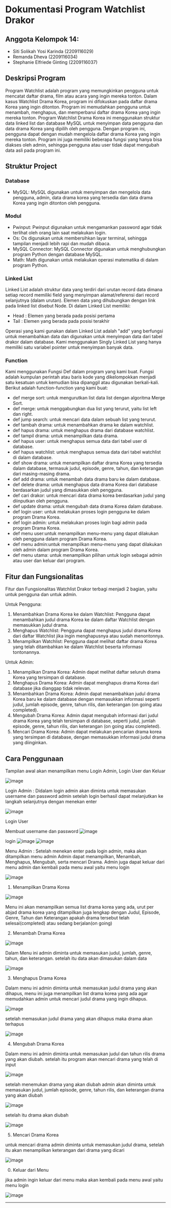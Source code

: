 # Dokumentasi Program Watchlist Drakor
## Anggota Kelompok 14:
- Siti Solikah Yosi Karinda (2209116029)
- Remanda Dheva (2209116034)
- Stephanie Elfriede Ginting (2209116037)


## Deskripsi Program
Program Watchlist adalah program yang memungkinkan pengguna untuk mencatat daftar drama, film atau acara yang ingin mereka tonton. Dalam kasus Watchlist Drama Korea, program ini difokuskan pada daftar drama Korea yang ingin ditonton. Program ini memudahkan pengguna untuk menambah, menghapus, dan memperbarui daftar drama Korea yang ingin mereka tonton. Program Watchlist Drama Korea ini menggunakan struktur data linked list dan database MySQL untuk menyimpan data pengguna dan data drama Korea yang dipilih oleh pengguna. Dengan program ini, pengguna dapat dengan mudah mengelola daftar drama Korea yang ingin mereka tonton. Program ini juga memiliki beberapa fungsi yang hanya bisa diakses oleh admin, sehingga pengguna atau user tidak dapat mengubah data asli pada program ini.

## Struktur Project
### Database
- MySQL: MySQL digunakan untuk menyimpan dan mengelola data pengguna, admin, data drama korea yang tersedia dan data drama Korea yang ingin ditonton oleh pengguna. 
### Modul
- Pwinput: Pwinput digunakan untuk mengamankan password agar tidak terlihat oleh orang lain saat melakukan login. 
- Os: Os digunakan untuk membersihkan layar terminal, sehingga tampilan menjadi lebih rapi dan mudah dibaca. 
- MySQL Connector: MySQL Connector digunakan untuk menghubungkan program Python dengan database MySQL. 
- Math: Math digunakan untuk melakukan operasi matematika di dalam program Python.

### Linked List
Linked List adalah struktur data yang terdiri dari urutan record data dimana setiap record memiliki field yang menyimpan alamat/referensi dari record selanjutnya (dalam urutan). Elemen data yang dihubungkan dengan link pada linked list disebut Node.
Di dalam Linked List memiliki:
- Head : Elemen yang berada pada posisi pertama 
- Tail : Elemen yang berada pada posisi terakhir 

Operasi yang kami gunakan dalam Linked List adalah "add" yang berfungsi untuk menambahkan data dan digunakan untuk menyimpan data dari tabel drakor dalam database. Kami menggunakan Singly Linked List yang hanya memiliki satu variabel pointer untuk menyimpan banyak data. 

### Function

Kami menggunakan Fungsi Def dalam program yang kami buat. Fungsi adalah kumpulan perintah atau baris kode yang dikelompokkan menjadi satu kesatuan untuk kemudian bisa dipanggil atau digunakan berkali-kali.
Berikut adalah function-function yang kami buat:
- def merge sort: untuk mengurutkan list data list dengan algoritma Merge Sort.
- def merge: untuk menggabungkan dua list yang terurut, yaitu list left dan right.
- def jump search: untuk mencari data dalam sebuah list yang terurut.
- def tambah drama: untuk menambahkan drama ke dalam watchlist.
- def hapus drama: untuk menghapus drama dari database watchlist.
- def tampil drama: untuk menampilkan data drama.
- def hapus user: untuk menghapus semua data dari tabel user di database.
- def hapus watchlist: untuk menghapus semua data dari tabel watchlist di dalam database. 
- def show drama: untuk menampilkan daftar drama Korea yang tersedia dalam database, termasuk judul, episode, genre, tahun, dan keterangan dari masing-masing drama. 
- def add drama: untuk menambah data drama baru ke dalam database. 
- def delete drama: untuk menghapus data drama Korea dari database berdasarkan judul yang dimasukkan oleh pengguna.
- def cari drakor: untuk mencari data drama korea berdasarkan judul yang diinputkan oleh pengguna.
- def update drama: untuk mengubah data drama Korea dalam database. 
- def login user: untuk melakukan proses login pengguna ke dalam program Drama Korea. 
- def login admin: untuk melakukan proses login bagi admin pada program Drama Korea.
- def menu user:untuk menampilkan menu-menu yang dapat dilakukan oleh pengguna dalam program Drama Korea.
- def menu admin:untuk menampilkan menu-menu yang dapat dilakukan oleh admin dalam program Drama Korea.
- def menu utama: untuk menampilkan pilihan untuk login sebagai admin atau user dan keluar dari program. 


## Fitur dan Fungsionalitas
Fitur dan Fungsionalitas Watchlist Drakor terbagi menjadi 2 bagian, yaitu untuk pengguna dan untuk admin.

Untuk Pengguna:
1. Menambahkan Drama Korea ke dalam Watchlist: Pengguna dapat menambahkan judul drama Korea ke dalam daftar Watchlist dengan memasukkan judul drama.
2. Menghapus Watchlist: Pengguna dapat menghapus judul drama Korea dari daftar Watchlist jika ingin menghapusnya atau sudah menontonnya.
3. Menampilkan Watchlist: Pengguna dapat melihat daftar drama Korea yang telah ditambahkan ke dalam Watchlist beserta informasi tontonannya.

Untuk Admin:
1. Menampilkan Drama Korea: Admin dapat melihat daftar seluruh drama Korea yang tersimpan di database.
2. Menghapus Drama Korea: Admin dapat menghapus drama Korea dari database jika dianggap tidak relevan.
3. Menambahkan Drama Korea: Admin dapat menambahkan judul drama Korea baru ke dalam database dengan memasukkan informasi seperti judul, jumlah episode, genre, tahun rilis, dan keterangan (on going atau completed).
4. Mengubah Drama Korea: Admin dapat mengubah informasi dari judul drama Korea yang telah tersimpan di database, seperti judul, jumlah episode, genre, tahun rilis, dan keterangan (on going atau completed).
5. Mencari Drama Korea: Admin dapat melakukan pencarian drama korea yang tersimpan di database, dengan memasukkan informasi judul drama yang diinginkan.

## Cara Penggunaan

Tampilan awal akan menampilkan menu Login Admin, Login User dan Keluar 

![image](https://user-images.githubusercontent.com/122278611/235304175-30fd28ed-6c08-40d3-b29d-3d43114b90e2.png)

Login Admin :
Didalam login admin akan diminta untuk memasukan username dan password admin 
setelah login berhasil dapat melanjutkan ke langkah selanjutnya dengan menekan enter 

![image](https://user-images.githubusercontent.com/122278611/235304674-e51fb310-a903-44c2-a15b-e114df56f5d8.png)


Login User 

Membuat username dan password 
![image](https://user-images.githubusercontent.com/122278611/235309739-2345b5af-4ee8-4c7e-b4b2-647ee93c101f.png)

login
![image](https://user-images.githubusercontent.com/122278611/235309825-3e5b38a5-cefc-4605-8af6-59dda550085d.png)
![image](https://user-images.githubusercontent.com/122278611/235309912-4d31ff9b-13a2-4284-ac3f-c06abb495463.png)




Menu Admin : 
Setelah menekan enter pada login admin, maka akan ditampilkan menu admin 
Admin dapat menampilkan, Menambah, Menghapus, Mengubah, serta mencari Drama. Admin juga dapat keluar dari menu admin dan kembali pada menu awal yaitu menu login 

![image](https://user-images.githubusercontent.com/122278611/235304806-555a9a4c-c443-437f-881e-5740b65894f7.png)



1. Menampilkan Drama Korea 

![image](https://user-images.githubusercontent.com/122278611/235304897-013c386b-18aa-42ca-803c-6fe86fb33916.png)

Menu ini akan menampilkan semua list drama korea yang ada, urut per abjad
drama korea yang ditampilkan juga lengkap dengan Judul, Episode, Genre, Tahun dan Keterangan apakah drama tersebut telah selesai(completed) atau sedang berjalan(on going)



2. Menambah Drama Korea

![image](https://user-images.githubusercontent.com/122278611/235305848-b24e9047-16f5-4f7c-8072-9d1d423cd72f.png)

Dalam Menu ini admin diminta untuk memasukan judul, jumlah, genre, tahun, dan keterangan. setelah itu data akan dimasukan dalam data

![image](https://user-images.githubusercontent.com/122278611/235305935-510282db-708b-4170-ae18-6b63608f840f.png)



3. Menghapus Drama Korea 


Dalam menu ini admin diminta untuk memasukan judul drama yang akan dihapus, menu ini juga menampilkan list drama korea yang ada agar memudahkan admin untuk mencari judul drama yang ingin dihapus.

![image](https://user-images.githubusercontent.com/122278611/235306172-5cd06bef-7ff3-4185-894a-3b6511946911.png)

setelah memasukan judul drama yang akan dihapus maka drama akan terhapus 

![image](https://user-images.githubusercontent.com/122278611/235306220-ded7a245-bbd3-4085-b3ed-d5886a1bcc65.png)



4. Mengubah Drama Korea 


Dalam menu ini admin diminta untuk memasukan judul dan tahun rilis drama yang akan diubah. setelah itu program akan mencari drama yang telah di input 

![image](https://user-images.githubusercontent.com/122278611/235306930-00967431-6655-46f6-9d4f-49bf79f41083.png)


setelah menemukan drama yang akan diubah admin akan diminta untuk memasukan judul, jumlah episode, genre, tahun rilis, dan keterangan drama yang akan diubah

![image](https://user-images.githubusercontent.com/122278611/235307254-38ab837d-23e7-4e15-937a-47f6b92e3740.png)


setelah itu drama akan diubah 

![image](https://user-images.githubusercontent.com/122278611/235307285-22d63aa4-92fd-48b1-8c6e-379b864a7df4.png)




5. Mencari Drama Korea 


untuk mencari drama admin diminta untuk memasukan judul drama, setelah itu akan menampilkan keterangan dari drama yang dicari 

![image](https://user-images.githubusercontent.com/122278611/235307394-6c831d16-6fdd-48b3-84d4-e2d3102fd265.png)



0. Keluar dari Menu 

jika admin ingin keluar dari menu maka akan kembali pada menu awal yaitu menu login 


![image](https://user-images.githubusercontent.com/122278611/235307565-35846b54-7229-4842-9931-167571333521.png)
























---
